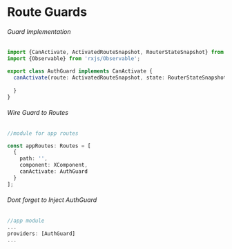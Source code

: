 # Route Guards

###### Guard Implementation
```typescript
import {CanActivate, ActivatedRouteSnapshot, RouterStateSnapshot} from '@angular/router';
import {Observable} from 'rxjs/Observable';

export class AuthGuard implements CanActivate {
  canActivate(route: ActivatedRouteSnapshot, state: RouterStateSnapshot): Observable<boolean> | Promise<boolean> | boolean {
  
  }
}
```

###### Wire Guard to Routes
```typescript
//module for app routes

const appRoutes: Routes = [
  {
    path: '', 
    component: XComponent,
    canActivate: AuthGuard
  }
];
```

###### Dont forget to Inject AuthGuard
```typescript
//app module
...
providers: [AuthGuard]
...
```

